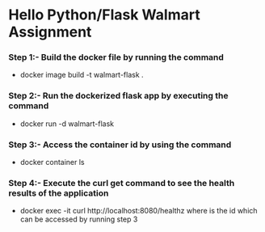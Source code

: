 # Hello Python/Flask Walmart Assignment
### Step 1:- Build the docker file by running the command
* docker image build -t walmart-flask .
### Step 2:- Run the dockerized flask app by executing the command
* docker run -d walmart-flask
### Step 3:- Access the container id by using the command
* docker container ls
### Step 4:- Execute the curl get command to see the health results of the application
* docker exec -it <container-id> curl http://localhost:8080/healthz where <container-id> is the id which can be accessed by running step 3
